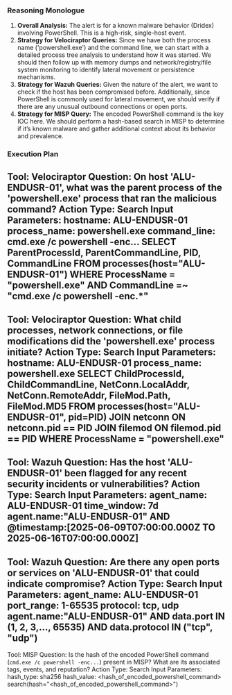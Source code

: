 ### Reasoning Monologue

1.  **Overall Analysis:** The alert is for a known malware behavior (Dridex) involving PowerShell. This is a high-risk, single-host event.
2.  **Strategy for Velociraptor Queries:** Since we have both the process name ('powershell.exe') and the command line, we can start with a detailed process tree analysis to understand how it was started. We should then follow up with memory dumps and network/registry/file system monitoring to identify lateral movement or persistence mechanisms.
3.  **Strategy for Wazuh Queries:** Given the nature of the alert, we want to check if the host has been compromised before. Additionally, since PowerShell is commonly used for lateral movement, we should verify if there are any unusual outbound connections or open ports.
4.  **Strategy for MISP Query:** The encoded PowerShell command is the key IOC here. We should perform a hash-based search in MISP to determine if it’s known malware and gather additional context about its behavior and prevalence.

### Execution Plan

Tool: Velociraptor
Question: On host 'ALU-ENDUSR-01', what was the parent process of the 'powershell.exe' process that ran the malicious command?
Action Type: Search
Input Parameters:
  hostname: ALU-ENDUSR-01
  process_name: powershell.exe
  command_line: cmd.exe /c powershell -enc...
<EXECUTE>
SELECT ParentProcessId, ParentCommandLine, PID, CommandLine
FROM processes(host="ALU-ENDUSR-01")
WHERE ProcessName = "powershell.exe" AND CommandLine =~ "cmd\.exe \/c powershell \-enc.*"
</EXECUTE>
---
Tool: Velociraptor
Question: What child processes, network connections, or file modifications did the 'powershell.exe' process initiate?
Action Type: Search
Input Parameters:
  hostname: ALU-ENDUSR-01
  process_name: powershell.exe
<EXECUTE>
SELECT ChildProcessId, ChildCommandLine, NetConn.LocalAddr, NetConn.RemoteAddr, FileMod.Path, FileMod.MD5
FROM processes(host="ALU-ENDUSR-01", pid=PID)
JOIN netconn ON netconn.pid == PID
JOIN filemod ON filemod.pid == PID
WHERE ProcessName = "powershell.exe"
</EXECUTE>
---
Tool: Wazuh
Question: Has the host 'ALU-ENDUSR-01' been flagged for any recent security incidents or vulnerabilities?
Action Type: Search
Input Parameters:
  agent_name: ALU-ENDUSR-01
  time_window: 7d
<EXECUTE>
agent.name:"ALU-ENDUSR-01" AND @timestamp:[2025-06-09T07:00:00.000Z TO 2025-06-16T07:00:00.000Z]
</EXECUTE>
---
Tool: Wazuh
Question: Are there any open ports or services on 'ALU-ENDUSR-01' that could indicate compromise?
Action Type: Search
Input Parameters:
  agent_name: ALU-ENDUSR-01
  port_range: 1-65535
  protocol: tcp, udp
<EXECUTE>
agent.name:"ALU-ENDUSR-01" AND data.port IN (1, 2, 3,..., 65535) AND data.protocol IN ("tcp", "udp")
</EXECUTE>
---
Tool: MISP
Question: Is the hash of the encoded PowerShell command (`cmd.exe /c powershell -enc...`) present in MISP? What are its associated tags, events, and reputation?
Action Type: Search
Input Parameters:
  hash_type: sha256
  hash_value: <hash_of_encoded_powershell_command>
<EXECUTE>
search(hash="<hash_of_encoded_powershell_command>")
</EXECUTE>